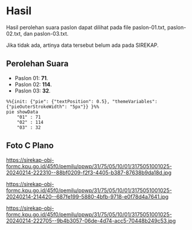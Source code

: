 # Hasil

Hasil perolehan suara paslon dapat dilihat pada file paslon-01.txt, paslon-02.txt, dan paslon-03.txt.

Jika tidak ada, artinya data tersebut belum ada pada SIREKAP.

## Perolehan Suara

 * Paslon 01: **71**.
 * Paslon 02: **114**.
 * Paslon 03: **32**.

```mermaid
%%{init: {"pie": {"textPosition": 0.5}, "themeVariables": {"pieOuterStrokeWidth": "5px"}} }%%
pie showData
    "01" : 71
    "02" : 114
    "03" : 32
```
## Foto C Plano

https://sirekap-obj-formc.kpu.go.id/45f0/pemilu/ppwp/31/75/05/10/01/3175051001025-20240214-222310--88bf0209-f2f3-4405-b387-87638b9da18d.jpg

https://sirekap-obj-formc.kpu.go.id/45f0/pemilu/ppwp/31/75/05/10/01/3175051001025-20240214-214420--687fe199-5880-4bfb-9718-e0f78d4a7641.jpg

https://sirekap-obj-formc.kpu.go.id/45f0/pemilu/ppwp/31/75/05/10/01/3175051001025-20240214-222705--9b4b3057-06de-4d74-acc5-70448b249c53.jpg

